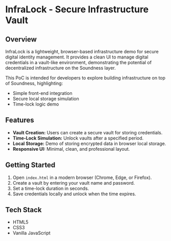 # InfraLock - Secure Infrastructure Vault

## Overview
InfraLock is a lightweight, browser-based infrastructure demo for secure digital identity management. 
It provides a clean UI to manage digital credentials in a vault-like environment, demonstrating the potential of decentralized infrastructure on the Soundness layer.

This PoC is intended for developers to explore building infrastructure on top of Soundness, highlighting:
- Simple front-end integration
- Secure local storage simulation
- Time-lock logic demo

## Features
- **Vault Creation:** Users can create a secure vault for storing credentials.
- **Time-Lock Simulation:** Unlock vaults after a specified period.
- **Local Storage:** Demo of storing encrypted data in browser local storage.
- **Responsive UI:** Minimal, clean, and professional layout.

## Getting Started
1. Open `index.html` in a modern browser (Chrome, Edge, or Firefox).
2. Create a vault by entering your vault name and password.
3. Set a time-lock duration in seconds.
4. Save credentials locally and unlock when the time expires.

## Tech Stack
- HTML5
- CSS3
- Vanilla JavaScript
